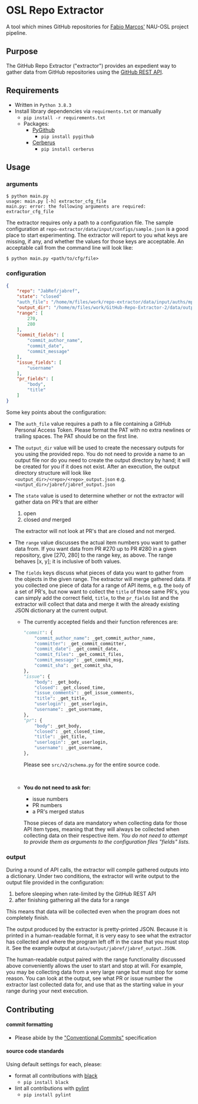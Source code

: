 # OSL Repo Extractor

A tool which mines GitHub repositories for [Fabio Marcos'](https://github.com/fabiojavamarcos) NAU-OSL project pipeline.


## Purpose
The GitHub Repo Extractor ("extractor") provides an expedient way to gather data from GitHub repositories using the [GitHub REST API](https://docs.github.com/en/rest).




## Requirements
- Written in `Python 3.8.3`
- Install library dependencies via `requirments.txt` or manually
    - `pip install -r requirements.txt`
    - Packages:
        - [PyGithub](https://pygithub.readthedocs.io/en/latest/introduction.html)
            - `pip install pygithub`
        - [Cerberus](https://docs.python-cerberus.org/en/stable/)
            - `pip install cerberus`




## Usage
### arguments
```
$ python main.py
usage: main.py [-h] extractor_cfg_file
main.py: error: the following arguments are required: extractor_cfg_file
```

The extractor requires only a path to a configuration file. The sample configuration at
`repo-extractor/data/input/configs/sample.json` is a good place to start experimenting. The extractor will report to you
what keys are missing, if any, and whether the values for those keys are acceptable. An acceptable call from the command line
will look like:

```
$ python main.py <path/to/cfg/file>
```


### configuration
```json
{
    "repo": "JabRef/jabref",
    "state": "closed"
    "auth_file": "/home/m/files/work/repo-extractor/data/input/auths/mp_auth.txt",
    "output_dir": "/home/m/files/work/GitHub-Repo-Extractor-2/data/output",
    "range": [
        270,
        280
    ],
    "commit_fields": [
        "commit_author_name",
        "commit_date",
        "commit_message"
    ],
    "issue_fields": [
        "username"
    ],
    "pr_fields": [
        "body",
        "title"
    ]
}
```

Some key points about the configuration:

- The `auth_file` value requires a path to a file containing a GitHub Personal Access Token. Please format the PAT with no
  extra newlines or trailing spaces. The PAT should be on the first line.

- The `output_dir` value will be used to create the necessary outputs for you using the provided repo. You do not need to
  provide a name to an output file nor do you need to create the output directory by hand; it will be created for you if it
  does not exist.  After an execution, the output directory structure will look like `<output_dir>/<repo>/<repo>_output.json`
  e.g. `<output_dir>/jabref/jabref_output.json`

- The `state` value is used to determine whether or not the extractor will gather data on PR's that are either
    1. open
    2. closed *and* merged

    The extractor will not look at PR's that are closed and not merged.

- The `range` value discusses the actual item numbers you want to gather data from. If you want data from PR #270 up to
  PR #280 in a given repository, give [270, 280] to the range key, as above. The range behaves [x, y]; it is inclusive of both values.

- The `fields` keys discuss what pieces of data you want to gather from the objects in the given range. The extractor will
  merge gathered data. If you collected one piece of data for a range of API items, e.g. the `body` of a set of PR's, but now want to collect the `title` of those same PR's, you can simply add the correct field, `title`, to the `pr_fields` list and the extractor will collect that data and merge it with the already existing JSON dictionary at the current output.

    - The currently accepted fields and their function references are:
        ```python
        "commit": {
            "commit_author_name": _get_commit_author_name,
            "committer": _get_commit_committer,
            "commit_date": _get_commit_date,
            "commit_files": _get_commit_files,
            "commit_message": _get_commit_msg,
            "commit_sha": _get_commit_sha,
        },
        "issue": {
            "body": _get_body,
            "closed": _get_closed_time,
            "issue_comments": _get_issue_comments,
            "title": _get_title,
            "userlogin": _get_userlogin,
            "username": _get_username,
        },
        "pr": {
            "body": _get_body,
            "closed": _get_closed_time,
            "title": _get_title,
            "userlogin": _get_userlogin,
            "username": _get_username,
        },
        ```

        Please see `src/v2/schema.py` for the entire source code.


        <br>

    - **You do not need to ask for:**
        - issue numbers
        - PR numbers
        - a PR's merged status

      Those pieces of data are mandatory when collecting data for those API item types, meaning that they will always be collected when collecting data on their respective item. *You do not need to attempt to provide them as arguments to the configuration files "fields" lists.*


### output
During a round of API calls, the extractor will compile gathered outputs into a dictionary. Under two conditions, the
extractor will write output to the output file provided in the configuration:

1. before sleeping when rate-limited by the GitHub REST API
2. after finishing gathering all the data for a range

This means that data will be collected even when the program does not completely finish.

The output produced by the extractor is pretty-printed JSON. Because it is printed in a human-readable format, it is very
easy to see what the extractor has collected and where the program left off in the case that you must stop it. See the
example output at `data/output/jabref/jabref_output.JSON`.

The human-readable output paired with the range functionality discussed above conveniently allows the user to start and stop
at will. For example, you may be collecting data from a very large range but must stop for some reason. You can look at the
output, see what PR or issue number the extractor last collected data for, and use that as the starting value in your range
during your next execution.




## Contributing

#### commit formatting
- Please abide by the ["Conventional Commits"](https://www.conventionalcommits.org) specification

#### source code standards
Using default settings for each, please:
- format all contributions with [black](https://pypi.org/project/black/)
    - `pip install black`
- lint all contributions with [pylint](https://pypi.org/project/pylint/)
    - `pip install pylint`

